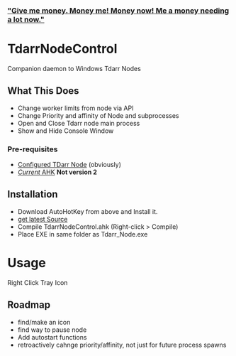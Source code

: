 ### ["Give me money. Money me! Money now! Me a money needing a lot now."](https://paypal.me/DvdIsDead)


# TdarrNodeControl 

Companion daemon to Windows Tdarr Nodes

## What This Does

- Change worker limits from node via API
- Change Priority and affinity of Node and subprocesses
- Open and Close Tdarr node main process
- Show and Hide Console Window

### Pre-requisites

- [Configured TDarr Node](http://Tdarr.io) (obviously)
- [*Current* AHK](https://www.autohotkey.com/download/ahk-install.exe) **Not version 2**

## Installation

- Download AutoHotKey from above and Install it.
- [get latest Source]() 
- Compile TdarrNodeControl.ahk (Right-click > Compile)
- Place EXE in same folder as Tdarr_Node.exe

# Usage

Right Click Tray Icon

## Roadmap

- find/make an icon
- find way to pause node
- Add autostart functions 
- retroactively cahnge priority/affinity, not just for future process spawns